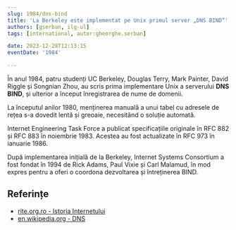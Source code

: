 ```yaml
---
slug: 1984/dns-bind
title: 'La Berkeley este implementat pe Unix primul server „DNS BIND”'
authors: [gserban, ilg-ul]
tags: [international, autor:gheorghe.serban]

date: 2023-12-28T12:13:15
eventDate: '1984'

---
```


În anul 1984, patru studenți UC Berkeley, Douglas Terry, Mark Painter,
David Riggle și Songnian Zhou, au scris prima implementare Unix a
serverului **DNS BIND**, și ulterior a început înregistrarea de nume de
domenii.

<!-- truncate -->

La începutul anilor 1980, menținerea manuală a unui tabel cu adresele
de rețea s-a dovedit lentă și greoaie, necesitând o soluție automată.

Internet Engineering Task Force a publicat specificațiile originale
în RFC 882 și RFC 883 în noiembrie 1983. Acestea au fost actualizate
în RFC 973 în ianuarie 1986.

După implementarea inițială de la Berkeley, Internet Systems Consortium
a fost fondat în 1994 de Rick Adams, Paul Vixie și Carl Malamud, în mod
expres pentru a oferi o coordona dezvoltarea și întreținerea BIND.

## Referințe

- [rite.org.ro - Istoria Internetului](https://rite.org.ro/istoria-internetului/)
- [en.wikipedia.org - DNS](https://en.wikipedia.org/wiki/Domain_Name_System)
